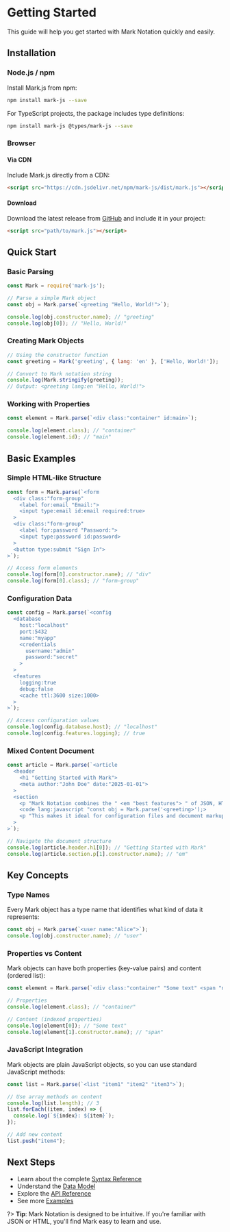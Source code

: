 # Getting Started

This guide will help you get started with Mark Notation quickly and easily.

## Installation

### Node.js / npm

Install Mark.js from npm:

```bash
npm install mark-js --save
```

For TypeScript projects, the package includes type definitions:

```bash
npm install mark-js @types/mark-js --save
```

### Browser

#### Via CDN

Include Mark.js directly from a CDN:

```html
<script src="https://cdn.jsdelivr.net/npm/mark-js/dist/mark.js"></script>
```

#### Download

Download the latest release from [GitHub](https://github.com/henry-luo/mark/releases) and include it in your project:

```html
<script src="path/to/mark.js"></script>
```

## Quick Start

### Basic Parsing

```javascript
const Mark = require('mark-js');

// Parse a simple Mark object
const obj = Mark.parse(`<greeting "Hello, World!">`);

console.log(obj.constructor.name); // "greeting"
console.log(obj[0]); // "Hello, World!"
```

### Creating Mark Objects

```javascript
// Using the constructor function
const greeting = Mark('greeting', { lang: 'en' }, ['Hello, World!']);

// Convert to Mark notation string
console.log(Mark.stringify(greeting));
// Output: <greeting lang:en "Hello, World!">
```

### Working with Properties

```javascript
const element = Mark.parse(`<div class:"container" id:main>`);

console.log(element.class); // "container"
console.log(element.id); // "main"
```

## Basic Examples

### Simple HTML-like Structure

```javascript
const form = Mark.parse(`<form
  <div class:"form-group"
    <label for:email "Email:">
    <input type:email id:email required:true>
  >
  <div class:"form-group"
    <label for:password "Password:">
    <input type:password id:password>
  >
  <button type:submit "Sign In">
>`);

// Access form elements
console.log(form[0].constructor.name); // "div"
console.log(form[0].class); // "form-group"
```

### Configuration Data

```javascript
const config = Mark.parse(`<config
  <database
    host:"localhost"
    port:5432
    name:"myapp"
    <credentials
      username:"admin"
      password:"secret"
    >
  >
  <features
    logging:true
    debug:false
    <cache ttl:3600 size:1000>
  >
>`);

// Access configuration values
console.log(config.database.host); // "localhost"
console.log(config.features.logging); // true
```

### Mixed Content Document

```javascript
const article = Mark.parse(`<article
  <header
    <h1 "Getting Started with Mark">
    <meta author:"John Doe" date:"2025-01-01">
  >
  <section
    <p "Mark Notation combines the " <em "best features"> " of JSON, HTML, and XML.">
    <code lang:javascript "const obj = Mark.parse('<greeting>');>
    <p "This makes it ideal for configuration files and document markup.">
  >
>`);

// Navigate the document structure
console.log(article.header.h1[0]); // "Getting Started with Mark"
console.log(article.section.p[1].constructor.name); // "em"
```

## Key Concepts

### Type Names

Every Mark object has a type name that identifies what kind of data it represents:

```javascript
const obj = Mark.parse(`<user name:"Alice">`);
console.log(obj.constructor.name); // "user"
```

### Properties vs Content

Mark objects can have both properties (key-value pairs) and content (ordered list):

```javascript
const element = Mark.parse(`<div class:"container" "Some text" <span "nested">>`);

// Properties
console.log(element.class); // "container"

// Content (indexed properties)
console.log(element[0]); // "Some text"
console.log(element[1].constructor.name); // "span"
```

### JavaScript Integration

Mark objects are plain JavaScript objects, so you can use standard JavaScript methods:

```javascript
const list = Mark.parse(`<list "item1" "item2" "item3">`);

// Use array methods on content
console.log(list.length); // 3
list.forEach((item, index) => {
  console.log(`${index}: ${item}`);
});

// Add new content
list.push("item4");
```

## Next Steps

- Learn about the complete [Syntax Reference](syntax.md)
- Understand the [Data Model](data-model.md)
- Explore the [API Reference](api.md)
- See more [Examples](examples.md)

?> **Tip**: Mark Notation is designed to be intuitive. If you're familiar with JSON or HTML, you'll find Mark easy to learn and use.
